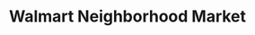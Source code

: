 ---
title: "Walmart Neighborhood Market"
url: /hemet/walmart-neighborhood-market/
shop: supermarket
---